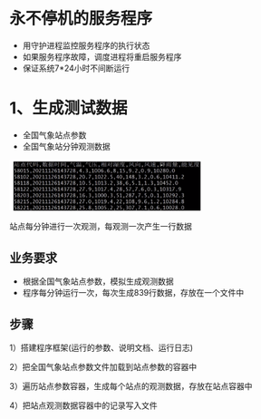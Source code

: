 永不停机的服务程序
===

- 用守护进程监控服务程序的执行状态
- 如果服务程序故障，调度进程将重启服务程序
- 保证系统7*24小时不间断运行

1、生成测试数据
===

- 全国气象站点参数
- 全国气象站分钟观测数据

<img src="images/image-20230311125041927.png" alt="image-20230311125041927" style="zoom:33%;" />

站点每分钟进行一次观测，每观测一次产生一行数据

业务要求
---

- 根据全国气象站点参数，模拟生成观测数据
- 程序每分钟运行一次，每次生成839行数据，存放在一个文件中

步骤
---

1）搭建程序框架(运行的参数、说明文档、运行日志)

2）把全国气象站点参数文件加载到站点参数的容器中

3）遍历站点参数容器，生成每个站点的观测数据，存放在站点容器中

4）把站点观测数据容器中的记录写入文件

